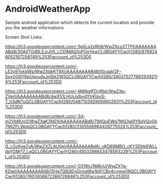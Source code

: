 # AndroidWeatherApp

Sample android application which detects the current location and provide you the weather informations

Screen Shot Links:

https://lh3.googleusercontent.com/-5pliLq2zRh8/WwZXcs3TTPI/AAAAAAAABd8/30AlITOd9LEJrJIt5_LCDlMAQ1nPOqYewCL0BGAYYCw/h1280/8789246052167258749%253Faccount_id%253D0

https://lh3.googleusercontent.com/-LE2y9TokbWs/WwZXbkKT8XI/AAAAAAAABd8/t0cqaV2F-SsyOG6Y6pUpxudxJn5bt2W5QCL0BGAYYCw/h1280/3903752776829392114%253Faccount_id%253D0

https://lh3.googleusercontent.com/-M6NgtFDnRbk/WwZXa-ZVerI/AAAAAAAABd8/dwX51LHUiJsIbydYtrKIsvS-T_h3dNTuQCL0BGAYYCw/h1280/5487103929058602631%253Faccount_id%253D0

https://lh3.googleusercontent.com/-Sd-m2VbNUc0/WwZXaK3N01I/AAAAAAAABd8/7WIQuEWg7MQ3g0lY6qVQvGk766ZFLWpbQCL0BGAYYCw/h1280/3105506984428775024%253Faccount_id%253D0

https://lh3.googleusercontent.com/-G_LGzKveZvA/WwZXZLAU0eI/AAAAAAAABd8/_vKD69MBO_cKY2Dhk6WLLdsYGMr17_LqQCL0BGAYYCw/h1280/4503288653478593239%253Faccount_id%253D0

https://lh3.googleusercontent.com/-0319hJ1M8vU/WwZXYa-KDwI/AAAAAAAABd8/l5He7QIE8DoDrogtRw1bIFCBv4cyww0RQCL0BGAYYCw/h1280/7607408972389726846%253Faccount_id%253D0
